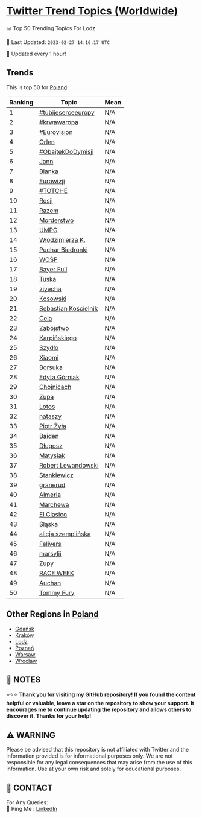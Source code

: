 [Twitter Trend Topics (Worldwide)](https://github.com/ErcinDedeoglu/Twitter-Trend-Topics)
==========


📊 Top 50 Trending Topics For Lodz

📆 Last Updated: `2023-02-27 14:16:17 UTC`

🔧 Updated every 1 hour!


## Trends

This is top 50 for [Poland](</Poland>)

| Ranking | Topic | Mean |
| ------- | ------------ | ------------ |
| 1 | [#tubijeserceeuropy](http://twitter.com/search?q=%23tubijeserceeuropy) | N/A |
| 2 | [#krwawaropa](http://twitter.com/search?q=%23krwawaropa) | N/A |
| 3 | [#Eurovision](http://twitter.com/search?q=%23Eurovision) | N/A |
| 4 | [Orlen](http://twitter.com/search?q=Orlen) | N/A |
| 5 | [#ObajtekDoDymisji](http://twitter.com/search?q=%23ObajtekDoDymisji) | N/A |
| 6 | [Jann](http://twitter.com/search?q=Jann) | N/A |
| 7 | [Blanka](http://twitter.com/search?q=Blanka) | N/A |
| 8 | [Eurowizji](http://twitter.com/search?q=Eurowizji) | N/A |
| 9 | [#TOTCHE](http://twitter.com/search?q=%23TOTCHE) | N/A |
| 10 | [Rosji](http://twitter.com/search?q=Rosji) | N/A |
| 11 | [Razem](http://twitter.com/search?q=Razem) | N/A |
| 12 | [Morderstwo](http://twitter.com/search?q=Morderstwo) | N/A |
| 13 | [UMPG](http://twitter.com/search?q=UMPG) | N/A |
| 14 | [Włodzimierza K.](http://twitter.com/search?q=W%c5%82odzimierza+K.) | N/A |
| 15 | [Puchar Biedronki](http://twitter.com/search?q=Puchar+Biedronki) | N/A |
| 16 | [WOŚP](http://twitter.com/search?q=WO%c5%9aP) | N/A |
| 17 | [Bayer Full](http://twitter.com/search?q=Bayer+Full) | N/A |
| 18 | [Tuska](http://twitter.com/search?q=Tuska) | N/A |
| 19 | [ziyecha](http://twitter.com/search?q=ziyecha) | N/A |
| 20 | [Kosowski](http://twitter.com/search?q=Kosowski) | N/A |
| 21 | [Sebastian Kościelnik](http://twitter.com/search?q=Sebastian+Ko%c5%9bcielnik) | N/A |
| 22 | [Cela](http://twitter.com/search?q=Cela) | N/A |
| 23 | [Zabójstwo](http://twitter.com/search?q=Zab%c3%b3jstwo) | N/A |
| 24 | [Karpińskiego](http://twitter.com/search?q=Karpi%c5%84skiego) | N/A |
| 25 | [Szydło](http://twitter.com/search?q=Szyd%c5%82o) | N/A |
| 26 | [Xiaomi](http://twitter.com/search?q=Xiaomi) | N/A |
| 27 | [Borsuka](http://twitter.com/search?q=Borsuka) | N/A |
| 28 | [Edyta Górniak](http://twitter.com/search?q=Edyta+G%c3%b3rniak) | N/A |
| 29 | [Chojnicach](http://twitter.com/search?q=Chojnicach) | N/A |
| 30 | [Zupa](http://twitter.com/search?q=Zupa) | N/A |
| 31 | [Lotos](http://twitter.com/search?q=Lotos) | N/A |
| 32 | [nataszy](http://twitter.com/search?q=nataszy) | N/A |
| 33 | [Piotr Żyła](http://twitter.com/search?q=Piotr+%c5%bby%c5%82a) | N/A |
| 34 | [Baiden](http://twitter.com/search?q=Baiden) | N/A |
| 35 | [Długosz](http://twitter.com/search?q=D%c5%82ugosz) | N/A |
| 36 | [Matysiak](http://twitter.com/search?q=Matysiak) | N/A |
| 37 | [Robert Lewandowski](http://twitter.com/search?q=Robert+Lewandowski) | N/A |
| 38 | [Stankiewicz](http://twitter.com/search?q=Stankiewicz) | N/A |
| 39 | [granerud](http://twitter.com/search?q=granerud) | N/A |
| 40 | [Almerią](http://twitter.com/search?q=Almeri%c4%85) | N/A |
| 41 | [Marchewa](http://twitter.com/search?q=Marchewa) | N/A |
| 42 | [El Clasico](http://twitter.com/search?q=El+Clasico) | N/A |
| 43 | [Śląska](http://twitter.com/search?q=%c5%9al%c4%85ska) | N/A |
| 44 | [alicja szemplińska](http://twitter.com/search?q=alicja+szempli%c5%84ska) | N/A |
| 45 | [Felivers](http://twitter.com/search?q=Felivers) | N/A |
| 46 | [marsylii](http://twitter.com/search?q=marsylii) | N/A |
| 47 | [Zupy](http://twitter.com/search?q=Zupy) | N/A |
| 48 | [RACE WEEK](http://twitter.com/search?q=RACE+WEEK) | N/A |
| 49 | [Auchan](http://twitter.com/search?q=Auchan) | N/A |
| 50 | [Tommy Fury](http://twitter.com/search?q=Tommy+Fury) | N/A |



## Other Regions in [Poland](</Poland>)

* [Gdańsk](</Poland/Gdańsk.md>)
* [Kraków](</Poland/Kraków.md>)
* [Lodz](</Poland/Lodz.md>)
* [Poznań](</Poland/Poznań.md>)
* [Warsaw](</Poland/Warsaw.md>)
* [Wroclaw](</Poland/Wroclaw.md>)



## 📝 NOTES

⭐⭐⭐ **Thank you for visiting my GitHub repository! If you found the content helpful or valuable, leave a star on the repository to show your support. It encourages me to continue updating the repository and allows others to discover it. Thanks for your help!**


## ⚠️ WARNING

Please be advised that this repository is not affiliated with Twitter and the information provided is for informational purposes only. We are not responsible for any legal consequences that may arise from the use of this information. Use at your own risk and solely for educational purposes.


## 📨 CONTACT

 For Any Queries:  
            🏓 Ping Me : [LinkedIn](https://www.linkedin.com/in/ercindedeoglu/)
